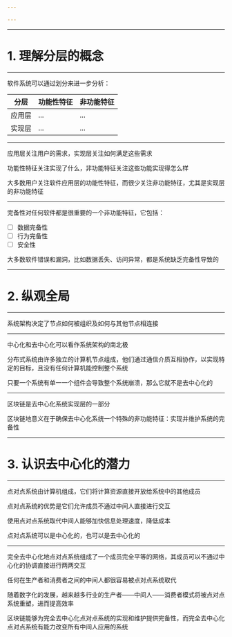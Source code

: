 ```yaml
---

---
```


<!-- # 区块链术语与技术基础 -->

---

# 1. 理解分层的概念

---

软件系统可以通过划分来进一步分析：

| 分层   | 功能性特征 | 非功能特征 |
| ------ | ---------- | ---------- |
| 应用层 | ...        | ...        |
| 实现层 | ...        | ...        |

---

应用层关注用户的需求，实现层关注如何满足这些需求

功能性特征关注实现了什么，非功能特征关注这些功能实现得怎么样

大多数用户关注软件应用层的功能性特征，而很少关注非功能特征，尤其是实现层的非功能特征

---

完备性对任何软件都是很重要的一个非功能特征，它包括：

- [ ] 数据完备性
- [ ] 行为完备性
- [ ] 安全性

大多数软件错误和漏洞，比如数据丢失、访问异常，都是系统缺乏完备性导致的

---

# 2. 纵观全局

---

系统架构决定了节点如何被组织及如何与其他节点相连接

---

中心化和去中心化可以看作系统架构的南北极

分布式系统由许多独立的计算机节点组成，他们通过通信介质互相协作，以实现特定的目标，且没有任何计算机能控制整个系统

只要一个系统有单一一个组件会导致整个系统崩溃，那么它就不是去中心化的

---

区块链是去中心化系统实现层的一部分

区块链地意义在于确保去中心化系统一个特殊的非功能特征：实现并维护系统的完备性

---

# 3. 认识去中心化的潜力

---

点对点系统由计算机组成，它们将计算资源直接开放给系统中的其他成员

点对点系统的优势是它们允许成员不通过中间人直接进行交互

使用点对点系统取代中间人能够加快信息处理速度，降低成本

点对点系统可以是中心化的，也可以是去中心化的

---

完全去中心化地点对点系统组成了一个成员完全平等的网络，其成员可以不通过中心化的协调直接进行两两交互

任何在生产者和消费者之间的中间人都很容易被点对点系统取代

随着数字化的发展，越来越多行业的生产者——中间人——消费者模式将被点对点系统重塑，进而提高效率

区块链能够为完全去中心化点对点系统的实现和维护提供完备性，而完全去中心化点对点系统有能力改变所有中间人应用的系统
